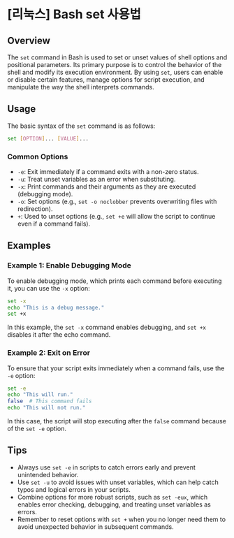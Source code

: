 # [리눅스] Bash set 사용법

## Overview
The `set` command in Bash is used to set or unset values of shell options and positional parameters. Its primary purpose is to control the behavior of the shell and modify its execution environment. By using `set`, users can enable or disable certain features, manage options for script execution, and manipulate the way the shell interprets commands.

## Usage
The basic syntax of the `set` command is as follows:

```bash
set [OPTION]... [VALUE]...
```

### Common Options
- `-e`: Exit immediately if a command exits with a non-zero status.
- `-u`: Treat unset variables as an error when substituting.
- `-x`: Print commands and their arguments as they are executed (debugging mode).
- `-o`: Set options (e.g., `set -o noclobber` prevents overwriting files with redirection).
- `+`: Used to unset options (e.g., `set +e` will allow the script to continue even if a command fails).

## Examples

### Example 1: Enable Debugging Mode
To enable debugging mode, which prints each command before executing it, you can use the `-x` option:

```bash
set -x
echo "This is a debug message."
set +x
```

In this example, the `set -x` command enables debugging, and `set +x` disables it after the echo command.

### Example 2: Exit on Error
To ensure that your script exits immediately when a command fails, use the `-e` option:

```bash
set -e
echo "This will run."
false  # This command fails
echo "This will not run."
```

In this case, the script will stop executing after the `false` command because of the `set -e` option.

## Tips
- Always use `set -e` in scripts to catch errors early and prevent unintended behavior.
- Use `set -u` to avoid issues with unset variables, which can help catch typos and logical errors in your scripts.
- Combine options for more robust scripts, such as `set -eux`, which enables error checking, debugging, and treating unset variables as errors.
- Remember to reset options with `set +` when you no longer need them to avoid unexpected behavior in subsequent commands.